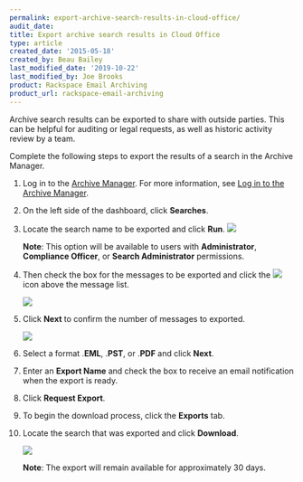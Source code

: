 ```yaml
---
permalink: export-archive-search-results-in-cloud-office/
audit_date:
title: Export archive search results in Cloud Office
type: article
created_date: '2015-05-18'
created_by: Beau Bailey
last_modified_date: '2019-10-22'
last_modified_by: Joe Brooks
product: Rackspace Email Archiving
product_url: rackspace-email-archiving
---
```


Archive search results can be exported to share with outside parties.
This can be helpful for auditing or legal requests, as well as historic
activity review by a team.

Complete the following steps to export the results of a search in
the Archive Manager.

1.  Log in to the [Archive
    Manager](https://cp.rackspace.com/Login.aspx?ReturnUrl=%2f).
    For more information, see [Log in to the Archive
    Manager](/how-to/log-in-to-the-archive-manager).

2.  On the left side of the dashboard, click **Searches**.

3. 	Locate the search name to be exported and click **Run**.
    <img src="{% asset_path rackspace-email-archiving/set-an-archiving-retention-policy/Export_archive_search_results(1).png %}" />

    **Note**: This option will be available to users with **Administrator**, **Compliance Officer**, or **Search Administrator** permissions.

4. 	Then check the box for the messages to be exported and click the <img src="{% asset_path rackspace-email-archiving/set-an-archiving-retention-policy/Export_icon.png %}" /> icon above the message list.

    <img src="{% asset_path rackspace-email-archiving/set-an-archiving-retention-policy/Export_archive_search_results(2).png %}" />

5.  Click **Next** to confirm the number of messages to exported.

    <img src="{% asset_path rackspace-email-archiving/set-an-archiving-retention-policy/Export_archive_search_results(3).png %}" />

6.  Select a format .**EML**, .**PST**, or .**PDF** and click **Next**.

7.  Enter an **Export Name** and check the box to receive an email notification when the export is ready.

8.  Click **Request Export**.

9.  To begin the download process, click the **Exports** tab.

10. Locate the search that was exported and click **Download**.

    <img src="{% asset_path rackspace-email-archiving/set-an-archiving-retention-policy/Export_archive_search_results(4).png %}" />

    **Note**: The export will remain available for approximately 30 days.
